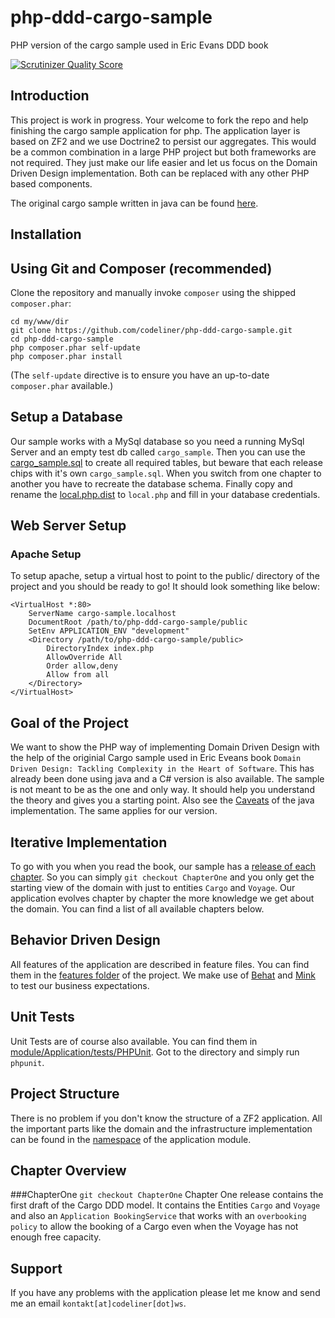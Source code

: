 php-ddd-cargo-sample
====================

PHP version of the cargo sample used in Eric Evans DDD book

[![Scrutinizer Quality Score](https://scrutinizer-ci.com/g/codeliner/php-ddd-cargo-sample/badges/quality-score.png?s=d68042d97e40904ec369e137b60a1076509298f8)](https://scrutinizer-ci.com/g/codeliner/php-ddd-cargo-sample/)

Introduction
------------
This project is work in progress. Your welcome to fork the repo and help finishing the cargo sample application for php.
The application layer is based on ZF2 and we use Doctrine2 to persist our aggregates. 
This would be a common combination in a large PHP project but both frameworks are not required. They just make our life easier 
and let us focus on the Domain Driven Design implementation. Both can be replaced with any other PHP based components.

The original cargo sample written in java can be found [here](http://dddsample.sourceforge.net/).

Installation
------------

Using Git and Composer (recommended)
-----------------------------------
Clone the repository and manually invoke `composer` using the shipped
`composer.phar`:

    cd my/www/dir
    git clone https://github.com/codeliner/php-ddd-cargo-sample.git
    cd php-ddd-cargo-sample
    php composer.phar self-update
    php composer.phar install

(The `self-update` directive is to ensure you have an up-to-date `composer.phar`
available.)

Setup a Database
----------------
Our sample works with a MySql database so you need a running MySql Server and an
empty test db called `cargo_sample`. Then you can use the [cargo_sample.sql](https://github.com/codeliner/php-ddd-cargo-sample/blob/master/scripts/cargo_sample.sql) to create all
required tables, but beware that each release chips with it's own `cargo_sample.sql`.
When you switch from one chapter to another you have to recreate the database schema.
Finally copy and rename the [local.php.dist](https://github.com/codeliner/php-ddd-cargo-sample/blob/master/config/autoload/local.php.dist) to `local.php`
and fill in your database credentials.

Web Server Setup
----------------

### Apache Setup

To setup apache, setup a virtual host to point to the public/ directory of the
project and you should be ready to go! It should look something like below:

    <VirtualHost *:80>
        ServerName cargo-sample.localhost
        DocumentRoot /path/to/php-ddd-cargo-sample/public
        SetEnv APPLICATION_ENV "development"
        <Directory /path/to/php-ddd-cargo-sample/public>
            DirectoryIndex index.php
            AllowOverride All
            Order allow,deny
            Allow from all
        </Directory>
    </VirtualHost>

Goal of the Project
-------------------
We want to show the PHP way of implementing Domain Driven Design with the help of
the originial Cargo sample used in Eric Eveans book 
`Domain Driven Design: Tackling Complexity in the Heart of Software`.
This has already been done using java and a C# version is also available.
The sample is not meant to be as the one and only way. It should help you understand the theory
and gives you a starting point. Also see the [Caveats](http://dddsample.sourceforge.net/) of the 
java implementation. The same applies for our version. 

Iterative Implementation
------------------------
To go with you when you read the book, our sample has a [release of each chapter](https://github.com/codeliner/php-ddd-cargo-sample#chapter-overview). So you can
simply `git checkout ChapterOne` and you only get the starting view of the domain
with just to entities `Cargo` and `Voyage`. Our application evolves chapter by chapter
the more knowledge we get about the domain. You can find a list of all available chapters below.

Behavior Driven Design
----------------------
All features of the application are described in feature files. You can find them in
the [features folder](https://github.com/codeliner/php-ddd-cargo-sample/tree/master/features) of the project.
We make use of [Behat](http://behat.org/) and [Mink](http://mink.behat.org/) to test our
business expectations. 

Unit Tests
----------
Unit Tests are of course also available. You can find them in [module/Application/tests/PHPUnit](https://github.com/codeliner/php-ddd-cargo-sample/tree/master/module/Application/tests/PHPUnit).
Got to the directory and simply run `phpunit`.

Project Structure
-----------------
There is no problem if you don't know the structure of a ZF2 application. All the important
parts like the domain and the infrastructure implementation can be found in the [namespace](https://github.com/codeliner/php-ddd-cargo-sample/tree/master/module/Application/src/Application) of the application module.

Chapter Overview
----------------

###ChapterOne
`git checkout ChapterOne`
Chapter One release contains the first draft of the Cargo DDD model. 
It contains the Entities `Cargo` and `Voyage` and also an `Application BookingService` that works with an `overbooking policy` 
to allow the booking of a Cargo even when the Voyage has not enough free capacity.

Support
-------
If you have any problems with the application please let me know and send me an email `kontakt[at]codeliner[dot]ws`.

